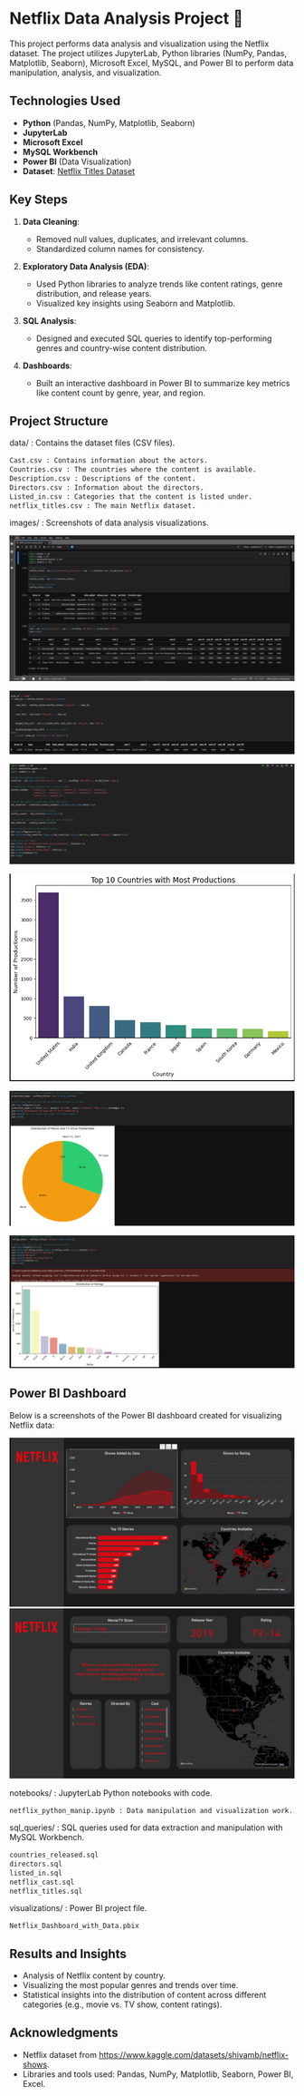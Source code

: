 # Netflix Data Analysis Project 🎥

This project performs data analysis and visualization using the Netflix dataset. 
The project utilizes JupyterLab, Python libraries (NumPy, Pandas, Matplotlib, Seaborn), 
Microsoft Excel, MySQL, and Power BI to perform data manipulation, analysis, and visualization.

## Technologies Used
- **Python** (Pandas, NumPy, Matplotlib, Seaborn)
- **JupyterLab**
- **Microsoft Excel**
- **MySQL Workbench**
- **Power BI** (Data Visualization)
- **Dataset**: [Netflix Titles Dataset](https://www.kaggle.com/shivamb/netflix-shows)

## Key Steps
1. **Data Cleaning**:
   - Removed null values, duplicates, and irrelevant columns.
   - Standardized column names for consistency.

2. **Exploratory Data Analysis (EDA)**:
   - Used Python libraries to analyze trends like content ratings, genre distribution, and release years.
   - Visualized key insights using Seaborn and Matplotlib.

3. **SQL Analysis**:
   - Designed and executed SQL queries to identify top-performing genres and country-wise content distribution.

4. **Dashboards**:
   - Built an interactive dashboard in Power BI to summarize key metrics like content count by genre, year, and region.

## Project Structure

data/ : Contains the dataset files (CSV files).

    Cast.csv : Contains information about the actors.
    Countries.csv : The countries where the content is available.
    Description.csv : Descriptions of the content.
    Directors.csv : Information about the directors.
    Listed_in.csv : Categories that the content is listed under.
    netflix_titles.csv : The main Netflix dataset.

images/ : Screenshots of data analysis visualizations.

 ![Data Manipulation Step 1](./images/netflix_data_manip_1.PNG)
 
 ![Data Manipulation Step 2](./images/netflix_data_manip_2.PNG)
 
 ![Data Manipulation Step 1](./images/netflix_data_manip_3.PNG)
 
 ![Data Manipulation Step 2](./images/netflix_data_manip_4.PNG)
 
 ![Data Manipulation Step 1](./images/netflix_data_manip_5.PNG)
 
 ![Data Manipulation Step 2](./images/netflix_data_manip_6.PNG)
    
## Power BI Dashboard

Below is a screenshots of the Power BI dashboard created for visualizing Netflix data:

![Power BI Dashboard](./images/netflix_power_BI_overview.PNG)
![Power BI Dashboard](./images/netflix_power_BI_single_title_view.PNG)   

notebooks/ : JupyterLab Python notebooks with code.

    netflix_python_manip.ipynb : Data manipulation and visualization work.

sql_queries/ : SQL queries used for data extraction and manipulation with MySQL Workbench.

    countries_released.sql
    directors.sql
    listed_in.sql
    netflix_cast.sql
    netflix_titles.sql

visualizations/ : Power BI project file.

    Netflix_Dashboard_with_Data.pbix

## Results and Insights

- Analysis of Netflix content by country.
- Visualizing the most popular genres and trends over time.
- Statistical insights into the distribution of content across different categories (e.g., movie vs. TV show, content ratings).

## Acknowledgments

- Netflix dataset from https://www.kaggle.com/datasets/shivamb/netflix-shows.
- Libraries and tools used: Pandas, NumPy, Matplotlib, Seaborn, Power BI, Excel.
